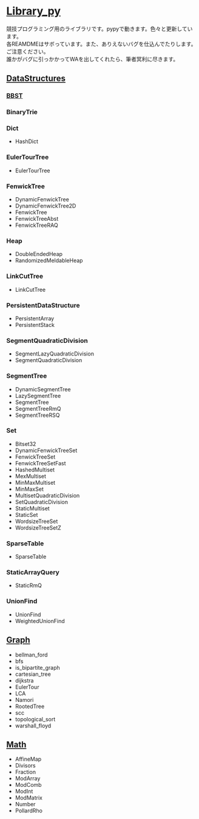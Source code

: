# [Library_py](https://github.com/titanium-22/Library_py)

競技プログラミング用のライブラリです。pypyで動きます。色々と更新しています。  
各REAMDMEはサボっています。また、ありえないバグを仕込んでたりします。ご注意ください。  
誰かがバグに引っかかってWAを出してくれたら、筆者冥利に尽きます。  

## [DataStructures]()

### [BBST](https://github.com/titanium-22/Library_py/tree/main/DataStructures/BBST)

### BinaryTrie
### Dict
- HashDict

### EulerTourTree
- EulerTourTree

### FenwickTree
- DynamicFenwickTree
- DynamicFenwickTree2D
- FenwickTree
- FenwickTreeAbst
- FenwickTreeRAQ

### Heap
- DoubleEndedHeap
- RandomizedMeldableHeap

### LinkCutTree
- LinkCutTree

### PersistentDataStructure
- PersistentArray
- PersistentStack

### SegmentQuadraticDivision
- SegmentLazyQuadraticDivision
- SegmentQuadraticDivision

### SegmentTree
- DynamicSegmentTree
- LazySegmentTree
- SegmentTree
- SegmentTreeRmQ
- SegmentTreeRSQ

### Set
- Bitset32
- DynamicFenwickTreeSet
- FenwickTreeSet
- FenwickTreeSetFast
- HashedMultiset
- MexMultiset
- MinMaxMultiset
- MinMaxSet
- MultisetQuadraticDivision
- SetQuadraticDivision
- StaticMultiset
- StaticSet
- WordsizeTreeSet
- WordsizeTreeSetZ

### SparseTable
- SparseTable

### StaticArrayQuery
- StaticRmQ

### UnionFind
- UnionFind
- WeightedUnionFind

## [Graph]()
- bellman_ford
- bfs
- is_bipartite_graph
- cartesian_tree
- dijkstra
- EulerTour
- LCA
- Namori
- RootedTree
- scc
- topological_sort
- warshall_floyd

## [Math]()
- AffineMap
- Divisors
- Fraction
- ModArray
- ModComb
- ModInt
- ModMatrix
- Number
- PollardRho

